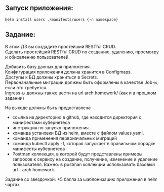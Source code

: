 ## Запуск приложения:
```
helm install users ./manifests/users {-n namespace}
```

## Задание:
В этом ДЗ вы создадите простейший RESTful CRUD.  
Сделать простейший RESTful CRUD по созданию, удалению, просмотру и обновлению пользователей.  

Добавить базу данных для приложения.  
Конфигурация приложения должна хранится в Configmaps.  
Доступы к БД должны храниться в Secrets.  
Первоначальные миграции должны быть оформлены в качестве Job-ы, если это требуется.  
Ingress-ы должны также вести на url arch.homework/ (как и в прошлом задании)

На выходе должны быть предоставлена  
* ссылка на директорию в github, где находится директория с манифестами кубернетеса
* инструкция по запуску приложения.
* команда установки БД из helm, вместе с файлом values.yaml.
* команда применения первоначальных миграций
* команда kubectl apply -f, которая запускает в правильном порядке манифесты кубернетеса
* Postman коллекция, в которой будут представлены примеры запросов к сервису на создание, получение, изменение и удаление пользователя. Важно: в postman коллекции использовать базовый url - arch.homework.

Задание со звездочкой:
+5 балла за шаблонизацию приложения в helm чартах
